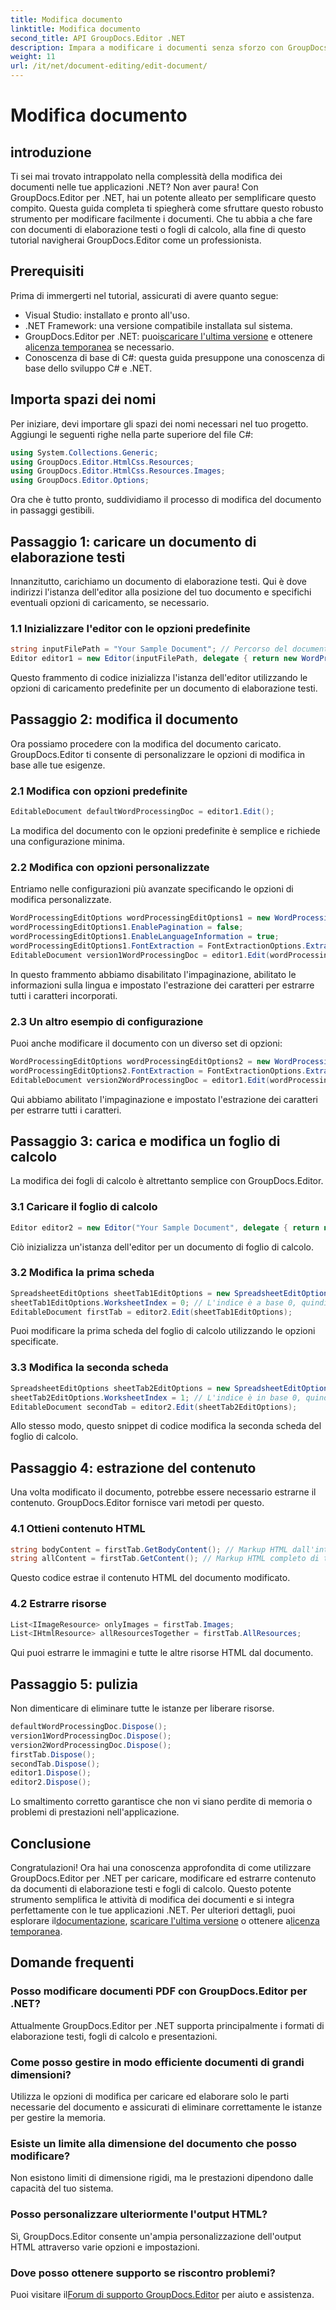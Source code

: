 ```yaml
---
title: Modifica documento
linktitle: Modifica documento
second_title: API GroupDocs.Editor .NET
description: Impara a modificare i documenti senza sforzo con GroupDocs.Editor per .NET. Guida passo passo per file di elaborazione testi e fogli di calcolo.
weight: 11
url: /it/net/document-editing/edit-document/
---
```


# Modifica documento

## introduzione
Ti sei mai trovato intrappolato nella complessità della modifica dei documenti nelle tue applicazioni .NET? Non aver paura! Con GroupDocs.Editor per .NET, hai un potente alleato per semplificare questo compito. Questa guida completa ti spiegherà come sfruttare questo robusto strumento per modificare facilmente i documenti. Che tu abbia a che fare con documenti di elaborazione testi o fogli di calcolo, alla fine di questo tutorial navigherai GroupDocs.Editor come un professionista.
## Prerequisiti
Prima di immergerti nel tutorial, assicurati di avere quanto segue:
- Visual Studio: installato e pronto all'uso.
- .NET Framework: una versione compatibile installata sul sistema.
-  GroupDocs.Editor per .NET: puoi[scaricare l'ultima versione](https://releases.groupdocs.com/editor/net/) e ottenere a[licenza temporanea](https://purchase.groupdocs.com/temporary-license/) se necessario.
- Conoscenza di base di C#: questa guida presuppone una conoscenza di base dello sviluppo C# e .NET.
## Importa spazi dei nomi
Per iniziare, devi importare gli spazi dei nomi necessari nel tuo progetto. Aggiungi le seguenti righe nella parte superiore del file C#:
```csharp
using System.Collections.Generic;
using GroupDocs.Editor.HtmlCss.Resources;
using GroupDocs.Editor.HtmlCss.Resources.Images;
using GroupDocs.Editor.Options;
```
Ora che è tutto pronto, suddividiamo il processo di modifica del documento in passaggi gestibili.
## Passaggio 1: caricare un documento di elaborazione testi
Innanzitutto, carichiamo un documento di elaborazione testi. Qui è dove indirizzi l'istanza dell'editor alla posizione del tuo documento e specifichi eventuali opzioni di caricamento, se necessario.
### 1.1 Inizializzare l'editor con le opzioni predefinite
```csharp
string inputFilePath = "Your Sample Document"; // Percorso del documento
Editor editor1 = new Editor(inputFilePath, delegate { return new WordProcessingLoadOptions(); });
```
Questo frammento di codice inizializza l'istanza dell'editor utilizzando le opzioni di caricamento predefinite per un documento di elaborazione testi.
## Passaggio 2: modifica il documento
Ora possiamo procedere con la modifica del documento caricato. GroupDocs.Editor ti consente di personalizzare le opzioni di modifica in base alle tue esigenze.
### 2.1 Modifica con opzioni predefinite
```csharp
EditableDocument defaultWordProcessingDoc = editor1.Edit();
```
La modifica del documento con le opzioni predefinite è semplice e richiede una configurazione minima.
### 2.2 Modifica con opzioni personalizzate
Entriamo nelle configurazioni più avanzate specificando le opzioni di modifica personalizzate.
```csharp
WordProcessingEditOptions wordProcessingEditOptions1 = new WordProcessingEditOptions();
wordProcessingEditOptions1.EnablePagination = false;
wordProcessingEditOptions1.EnableLanguageInformation = true;
wordProcessingEditOptions1.FontExtraction = FontExtractionOptions.ExtractAllEmbedded;
EditableDocument version1WordProcessingDoc = editor1.Edit(wordProcessingEditOptions1);
```
In questo frammento abbiamo disabilitato l'impaginazione, abilitato le informazioni sulla lingua e impostato l'estrazione dei caratteri per estrarre tutti i caratteri incorporati.
### 2.3 Un altro esempio di configurazione
Puoi anche modificare il documento con un diverso set di opzioni:
```csharp
WordProcessingEditOptions wordProcessingEditOptions2 = new WordProcessingEditOptions(true);
wordProcessingEditOptions2.FontExtraction = FontExtractionOptions.ExtractAll;
EditableDocument version2WordProcessingDoc = editor1.Edit(wordProcessingEditOptions2);
```
Qui abbiamo abilitato l'impaginazione e impostato l'estrazione dei caratteri per estrarre tutti i caratteri.
## Passaggio 3: carica e modifica un foglio di calcolo
La modifica dei fogli di calcolo è altrettanto semplice con GroupDocs.Editor.
### 3.1 Caricare il foglio di calcolo
```csharp
Editor editor2 = new Editor("Your Sample Document", delegate { return new SpreadsheetLoadOptions(); });
```
Ciò inizializza un'istanza dell'editor per un documento di foglio di calcolo.
### 3.2 Modifica la prima scheda
```csharp
SpreadsheetEditOptions sheetTab1EditOptions = new SpreadsheetEditOptions();
sheetTab1EditOptions.WorksheetIndex = 0; // L'indice è a base 0, quindi questa è la prima scheda
EditableDocument firstTab = editor2.Edit(sheetTab1EditOptions);
```
Puoi modificare la prima scheda del foglio di calcolo utilizzando le opzioni specificate.
### 3.3 Modifica la seconda scheda
```csharp
SpreadsheetEditOptions sheetTab2EditOptions = new SpreadsheetEditOptions();
sheetTab2EditOptions.WorksheetIndex = 1; // L'indice è in base 0, quindi questa è la seconda scheda
EditableDocument secondTab = editor2.Edit(sheetTab2EditOptions);
```
Allo stesso modo, questo snippet di codice modifica la seconda scheda del foglio di calcolo.
## Passaggio 4: estrazione del contenuto
Una volta modificato il documento, potrebbe essere necessario estrarne il contenuto. GroupDocs.Editor fornisce vari metodi per questo.
### 4.1 Ottieni contenuto HTML
```csharp
string bodyContent = firstTab.GetBodyContent(); // Markup HTML dall'interno dell'elemento HTML->BODY
string allContent = firstTab.GetContent(); // Markup HTML completo di tutto il documento, inclusa l'intestazione HTML->HEAD e il suo contenuto
```
Questo codice estrae il contenuto HTML del documento modificato.
### 4.2 Estrarre risorse
```csharp
List<IImageResource> onlyImages = firstTab.Images;
List<IHtmlResource> allResourcesTogether = firstTab.AllResources;
```
Qui puoi estrarre le immagini e tutte le altre risorse HTML dal documento.
## Passaggio 5: pulizia
Non dimenticare di eliminare tutte le istanze per liberare risorse.
```csharp
defaultWordProcessingDoc.Dispose();
version1WordProcessingDoc.Dispose();
version2WordProcessingDoc.Dispose();
firstTab.Dispose();
secondTab.Dispose();
editor1.Dispose();
editor2.Dispose();
```
Lo smaltimento corretto garantisce che non vi siano perdite di memoria o problemi di prestazioni nell'applicazione.
## Conclusione
 Congratulazioni! Ora hai una conoscenza approfondita di come utilizzare GroupDocs.Editor per .NET per caricare, modificare ed estrarre contenuto da documenti di elaborazione testi e fogli di calcolo. Questo potente strumento semplifica le attività di modifica dei documenti e si integra perfettamente con le tue applicazioni .NET. Per ulteriori dettagli, puoi esplorare il[documentazione](https://tutorials.groupdocs.com/editor/net/), [scaricare l'ultima versione](https://releases.groupdocs.com/editor/net/) o ottenere a[licenza temporanea](https://purchase.groupdocs.com/temporary-license/).
## Domande frequenti
### Posso modificare documenti PDF con GroupDocs.Editor per .NET?
Attualmente GroupDocs.Editor per .NET supporta principalmente i formati di elaborazione testi, fogli di calcolo e presentazioni.
### Come posso gestire in modo efficiente documenti di grandi dimensioni?
Utilizza le opzioni di modifica per caricare ed elaborare solo le parti necessarie del documento e assicurati di eliminare correttamente le istanze per gestire la memoria.
### Esiste un limite alla dimensione del documento che posso modificare?
Non esistono limiti di dimensione rigidi, ma le prestazioni dipendono dalle capacità del tuo sistema.
### Posso personalizzare ulteriormente l'output HTML?
Sì, GroupDocs.Editor consente un'ampia personalizzazione dell'output HTML attraverso varie opzioni e impostazioni.
### Dove posso ottenere supporto se riscontro problemi?
 Puoi visitare il[Forum di supporto GroupDocs.Editor](https://forum.groupdocs.com/c/editor/20) per aiuto e assistenza.